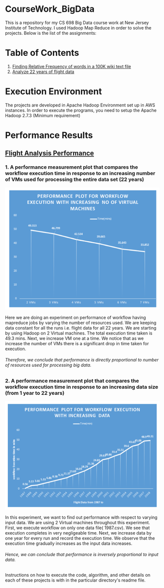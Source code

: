 # CourseWork_BigData

This is a repository for my CS 698 Big Data course work at New Jersey Institute of Technology. I used Hadoop Map Reduce in order to solve the projects. Below is the list of the assignments: 

# Table of Contents 

1. [Finding Relative Frequency of words in a 100K wiki text file](https://github.com/PhaniKumarAdiraju/CourseWork_BigData/tree/master/Relative%20Frequency)
2. [Analyze 22 years of flight data](https://github.com/PhaniKumarAdiraju/CourseWork_BigData/tree/master/FlightProject)

# Execution Environment
The projects are developed in Apache Hadoop Environment set up in AWS instances. In order to execute the programs, you need to setup the Apache Hadoop 2.7.3 (Minimum requirement)

# Performance Results 

## [Flight Analysis Performance](https://github.com/PhaniKumarAdiraju/CourseWork_BigData/tree/master/FlightProject)

### 1. A performance measurement plot that compares the workflow execution time in response to an increasing number of VMs used for processing the entire data set (22 years)

![](Images/VMIncrement.png)

Here we are doing an experiment on performance of workflow having mapreduce jobs by varying the number of resources used. We are keeping data constant for all the runs i.e. flight data for all 22 years.
We are starting by using Hadoop on 2 Virtual machines. The total execution time taken is 49.3 mins.
Next, we increase VM one at a time. We notice that as we increase the number of VMs there is a significant drop in time taken for execution.
###### Therefore, we conclude that performance is directly proportional to number of resources used for processing big data.

### 2. A performance measurement plot that compares the workflow execution time in response to an increasing data size (from 1 year to 22 years)

![](Images/DataIncrement.png)

In this experiment, we want to find out performance with respect to varying input data. We are using 2 Virtual machines throughout this experiment.
First, we execute workflow on only one data file( 1987.csv). We see that execution completes in very negligeable time.
Next, we increase data by one year for every run and record the execution time. We observe that the execution time gradually increases as the input data increases.

###### Hence, we can conclude that performance is inversely proportional to input data.

Instructions on how to execute the code,  algorithm, and other details on each of these projects is with in the particular directory's readme file.

